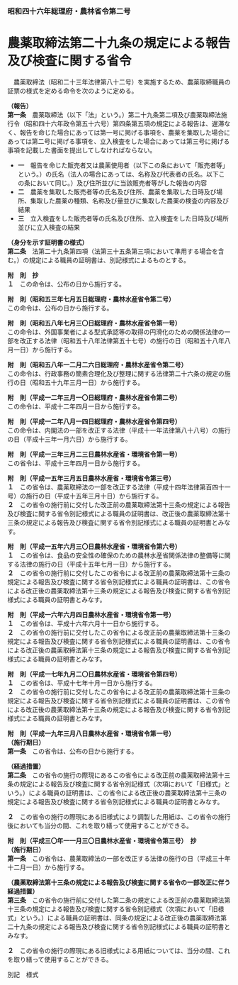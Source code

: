 ### 昭和四十六年総理府・農林省令第二号  
# 農薬取締法第二十九条の規定による報告及び検査に関する省令  
　農薬取締法（昭和二十三年法律第八十二号）を実施するため、農薬取締職員の証票の様式を定める命令を次のように定める。  
  
**（報告）**  
**第一条**　農薬取締法（以下「法」という。）第二十九条第二項及び農薬取締法施行令（昭和四十六年政令第五十六号）第四条第五項の規定による報告は、遅滞なく、報告を命じた場合にあっては第一号に掲げる事項を、農薬を集取した場合にあっては第二号に掲げる事項を、立入検査をした場合にあっては第三号に掲げる事項を記載した書面を提出してしなければならない。  
* **一**　報告を命じた販売者又は農薬使用者（以下この条において「販売者等」という。）の氏名（法人の場合にあっては、名称及び代表者の氏名。以下この条において同じ。）及び住所並びに当該販売者等がした報告の内容  
* **二**　農薬を集取した販売者等の氏名及び住所、農薬を集取した日時及び場所、集取した農薬の種類、名称及び量並びに集取した農薬の検査の内容及び結果  
* **三**　立入検査をした販売者等の氏名及び住所、立入検査をした日時及び場所並びに立入検査の結果  
  
**（身分を示す証明書の様式）**  
**第二条**　法第二十九条第四項（法第三十五条第三項において準用する場合を含む。）の規定による職員の証明書は、別記様式によるものとする。  
  
**附　則　抄**  
**１**　この命令は、公布の日から施行する。  
  
**附　則（昭和五三年七月五日総理府・農林水産省令第二号）**  
この命令は、公布の日から施行する。  
  
**附　則（昭和五八年七月三〇日総理府・農林水産省令第一号）**  
この命令は、外国事業者による型式承認等の取得の円滑化のための関係法律の一部を改正する法律（昭和五十八年法律第五十七号）の施行の日（昭和五十八年八月一日）から施行する。  
  
**附　則（昭和五八年一二月二六日総理府・農林水産省令第二号）**  
この命令は、行政事務の簡素合理化及び整理に関する法律第二十六条の規定の施行の日（昭和五十九年三月一日）から施行する。  
  
**附　則（平成一二年三月一〇日総理府・農林水産省令第二号）**  
この命令は、平成十二年四月一日から施行する。  
  
**附　則（平成一二年八月一四日総理府・農林水産省令第四号）**  
この命令は、内閣法の一部を改正する法律（平成十一年法律第八十八号）の施行の日（平成十三年一月六日）から施行する。  
  
**附　則（平成一三年三月二三日農林水産省・環境省令第一号）**  
この省令は、平成十三年四月一日から施行する。  
  
**附　則（平成一五年三月五日農林水産省・環境省令第三号）**  
**１**　この省令は、農薬取締法の一部を改正する法律（平成十四年法律第百四十一号）の施行の日（平成十五年三月十日）から施行する。  
**２**　この省令の施行前に交付した改正前の農薬取締法第十三条の規定による報告及び検査に関する省令別記様式による職員の証明書は、改正後の農薬取締法第十三条の規定による報告及び検査に関する省令別記様式による職員の証明書とみなす。  
  
**附　則（平成一五年六月三〇日農林水産省・環境省令第六号）**  
**１**　この省令は、食品の安全性の確保のための農林水産省関係法律の整備等に関する法律の施行の日（平成十五年七月一日）から施行する。  
**２**　この省令の施行前に交付したこの省令による改正前の農薬取締法第十三条の規定による報告及び検査に関する省令別記様式による職員の証明書は、この省令による改正後の農薬取締法第十三条の規定による報告及び検査に関する省令別記様式による職員の証明書とみなす。  
  
**附　則（平成一六年六月四日農林水産省・環境省令第一号）**  
**１**　この省令は、平成十六年六月十一日から施行する。  
**２**　この省令の施行前に交付したこの省令による改正前の農薬取締法第十三条の規定による報告及び検査に関する省令別記様式による職員の証明書は、この省令による改正後の農薬取締法第十三条の規定による報告及び検査に関する省令別記様式による職員の証明書とみなす。  
  
**附　則（平成一七年九月二〇日農林水産省・環境省令第四号）**  
**１**　この省令は、平成十七年十月一日から施行する。  
**２**　この省令の施行前に交付したこの省令による改正前の農薬取締法第十三条の規定による報告及び検査に関する省令別記様式による職員の証明書は、この省令による改正後の農薬取締法第十三条の規定による報告及び検査に関する省令別記様式による職員の証明書とみなす。  
  
**附　則（平成一九年三月八日農林水産省・環境省令第一号）**  
**（施行期日）**  
**第一条**　この省令は、公布の日から施行する。  
  
**（経過措置）**  
**第二条**　この省令の施行の際現にあるこの省令による改正前の農薬取締法第十三条の規定による報告及び検査に関する省令別記様式（次項において「旧様式」という。）による職員の証明書は、この省令による改正後の農薬取締法第十三条の規定による報告及び検査に関する省令別記様式による職員の証明書とみなす。  
  
**２**　この省令の施行の際現にある旧様式により調製した用紙は、この省令の施行後においても当分の間、これを取り繕って使用することができる。  
  
**附　則（平成三〇年一一月三〇日農林水産省・環境省令第三号）　抄**  
**（施行期日）**  
**第一条**　この省令は、農薬取締法の一部を改正する法律の施行の日（平成三十年十二月一日）から施行する。  
  
**（農薬取締法第十三条の規定による報告及び検査に関する省令の一部改正に伴う経過措置）**  
**第三条**　この省令の施行前に交付した第二条の規定による改正前の農薬取締法第十三条の規定による報告及び検査に関する省令別記様式（次項において「旧様式」という。）による職員の証明書は、同条の規定による改正後の農薬取締法第二十九条の規定による報告及び検査に関する省令別記様式による職員の証明書とみなす。  
  
**２**　この省令の施行の際現にある旧様式による用紙については、当分の間、これを取り繕って使用することができる。  
  
別記　様式
          
        
